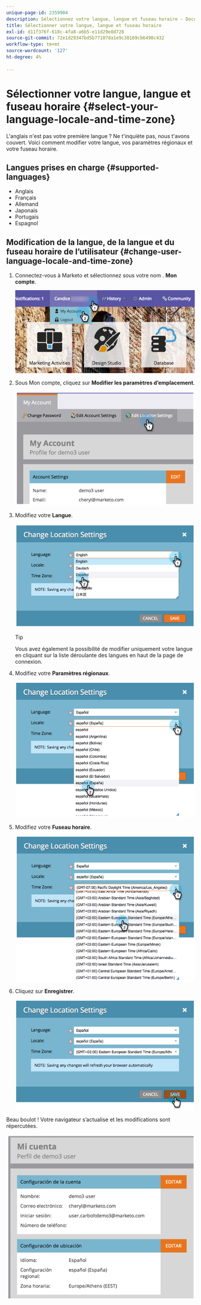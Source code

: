 ```yaml
---
unique-page-id: 2359904
description: Sélectionnez votre langue, langue et fuseau horaire - Documents Marketo - Documentation du produit
title: Sélectionner votre langue, langue et fuseau horaire
exl-id: d11f376f-618c-4fa8-a6b5-e11d29e8d728
source-git-commit: 72e1d29347bd5b77107da1e9c30169cb6490c432
workflow-type: tm+mt
source-wordcount: '127'
ht-degree: 4%

---
```


# Sélectionner votre langue, langue et fuseau horaire {#select-your-language-locale-and-time-zone}

L&#39;anglais n&#39;est pas votre première langue ? Ne t&#39;inquiète pas, nous t&#39;avons couvert. Voici comment modifier votre langue, vos paramètres régionaux et votre fuseau horaire.

## Langues prises en charge {#supported-languages}

* Anglais
* Français
* Allemand
* Japonais
* Portugais
* Espagnol

## Modification de la langue, de la langue et du fuseau horaire de l’utilisateur {#change-user-language-locale-and-time-zone}

1. Connectez-vous à Marketo et sélectionnez sous votre nom . **Mon compte**.

   ![](assets/myaccount.png)

1. Sous Mon compte, cliquez sur **Modifier les paramètres d’emplacement**.

   ![](assets/image2014-9-9-11-3a9-3a47.png)

1. Modifiez votre **Langue**.

   ![](assets/image2014-9-9-11-3a10-3a4.png)

   >[!TIP]
   >
   >Vous avez également la possibilité de modifier uniquement votre langue en cliquant sur la liste déroulante des langues en haut de la page de connexion.

1. Modifiez votre **Paramètres régionaux**.

   ![](assets/image2014-9-9-11-3a10-3a29.png)

1. Modifiez votre **Fuseau horaire**.

   ![](assets/image2014-9-9-11-3a10-3a56.png)

1. Cliquez sur **Enregistrer**.

   ![](assets/image2014-9-9-11-3a11-3a18.png)

Beau boulot ! Votre navigateur s’actualise et les modifications sont répercutées.

![](assets/image2014-9-9-11-3a12-3a2.png)
